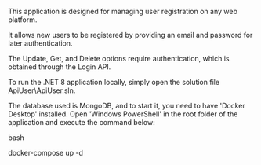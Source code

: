 
This application is designed for managing user registration on any web platform.

It allows new users to be registered by providing an email and password for later authentication.

The Update, Get, and Delete options require authentication, which is obtained through the Login API.

To run the .NET 8 application locally, simply open the solution file ApiUser\ApiUser.sln.

The database used is MongoDB, and to start it, you need to have 'Docker Desktop' installed. Open 'Windows PowerShell' in the root folder of the application and execute the command below:

bash 

docker-compose up -d